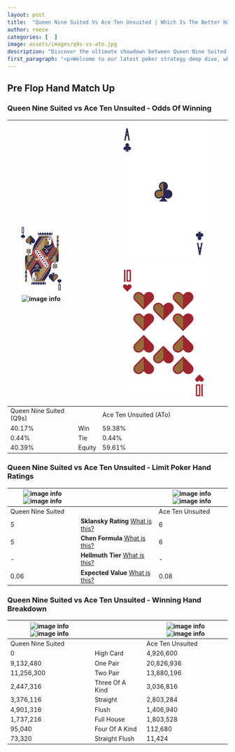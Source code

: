 ```yaml
---
layout: post
title:  "Queen Nine Suited Vs Ace Ten Unsuited | Which Is The Better Hand In Poker? A Complete Guide"
author: reece
categories: [  ]
image: assets/images/q9s-vs-ato.jpg
description: "Discover the ultimate showdown between Queen Nine Suited and Ace Ten Unsuited in poker! Uncover the odds, strategies, and scenarios where one hand triumphs over the other. Get ready to up your poker game with this thrilling analysis."
first_paragraph: "<p>Welcome to our latest poker strategy deep dive, where we're pitting two distinct hands against each other in a high-stakes showdown: Queen Nine Suited vs Ace Ten Unsuited.</p><p>In the dynamic world of poker, every decision counts, and knowing which hand holds the upper hand is key to your success at the table.</p><p>In this article, we'll dissect these two hands, explore the scenarios where one dominates the other, and equip you with the knowledge to make strategic choices that can tip the odds in your favor.</p><p>Get ready to unravel the intriguing dynamics of these poker hands and elevate your game to new heights.</p>"
---
```




[comment]: # (sp0)

## Pre Flop Hand Match Up

<div class="table hand-ratings" markdown="1"> 



### Queen Nine Suited vs Ace Ten Unsuited - Odds Of Winning


    
| ![image info](assets/images/hand1/Q.png) ![image info](assets/images/hand1/9s.png) |  | ![image info](assets/images/hand2/A.png) ![image info](assets/images/hand2/to.png) |
| -------- | -------- | -------- |
| Queen Nine Suited (Q9s) |  | Ace Ten Unsuited (ATo) |
| 40.17% | Win | 59.38% |
| 0.44% | Tie | 0.44% |
| 40.39% | Equity | 59.61% |




[comment]: # (sp1)



### Queen Nine Suited vs Ace Ten Unsuited - Limit Poker Hand Ratings


    
| ![image info](https://www.riverpairs.com/assets/images/hand1/Q.png) ![image info](https://www.riverpairs.com/assets/images/hand1/9s.png) |  | ![image info](https://www.riverpairs.com/assets/images/hand2/A.png) ![image info](https://www.riverpairs.com/assets/images/hand2/to.png) |
| -------- | -------- | -------- |
| Queen Nine Suited |  | Ace Ten Unsuited |
| 5 | **Sklansky Rating** [What is this?](/sklansky-rating-explained) | 6 |
| 5 | **Chen Formula** [What is this?](/chen-formula-explained) | 6 |
| - | **Hellmuth Tier** [What is this?](/Hellmuth-tier-explained) | - |
| 0.06 | **Expected Value** [What is this?](/expected-value-explained) | 0.08 |




[comment]: # (sp2)



### Queen Nine Suited vs Ace Ten Unsuited - Winning Hand Breakdown


    
| ![image info](https://www.riverpairs.com/assets/images/hand1/Q.png) ![image info](https://www.riverpairs.com/assets/images/hand1/9s.png) |  | ![image info](https://www.riverpairs.com/assets/images/hand2/A.png) ![image info](https://www.riverpairs.com/assets/images/hand2/to.png) |
| -------- | -------- | -------- |
| Queen Nine Suited |  | Ace Ten Unsuited |
| 0 | High Card | 4,926,600 |
| 9,132,480 | One Pair | 20,826,936 |
| 11,256,300 | Two Pair | 13,880,196 |
| 2,447,316 | Three Of A Kind | 3,036,816 |
| 3,376,116 | Straight | 2,803,284 |
| 4,901,316 | Flush | 1,406,940 |
| 1,737,216 | Full House | 1,803,528 |
| 95,040 | Four Of A Kind | 112,680 |
| 73,320 | Straight Flush | 11,424 |




[comment]: # (sp3)



</div>

[comment]: # (sp4)



[comment]: # (sp5)

